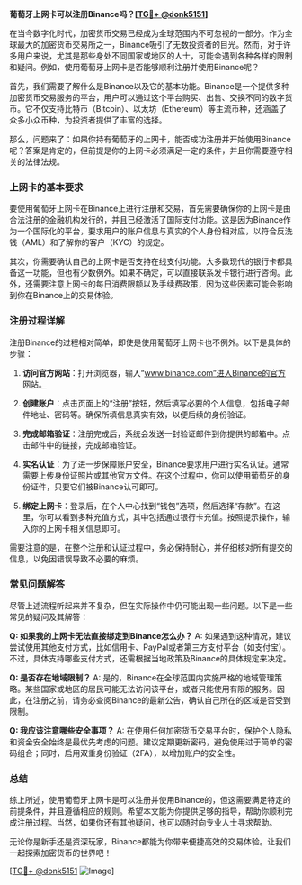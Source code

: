 **葡萄牙上网卡可以注册Binance吗？[[TG💪+ @donk5151](https://t.me/s/donk5151)]**

在当今数字化时代，加密货币交易已经成为全球范围内不可忽视的一部分。作为全球最大的加密货币交易所之一，Binance吸引了无数投资者的目光。然而，对于许多用户来说，尤其是那些身处不同国家或地区的人士，可能会遇到各种各样的限制和疑问。例如，使用葡萄牙上网卡是否能够顺利注册并使用Binance呢？

首先，我们需要了解什么是Binance以及它的基本功能。Binance是一个提供多种加密货币交易服务的平台，用户可以通过这个平台购买、出售、交换不同的数字货币。它不仅支持比特币（Bitcoin）、以太坊（Ethereum）等主流币种，还涵盖了众多小众币种，为投资者提供了丰富的选择。

那么，问题来了：如果你持有葡萄牙的上网卡，能否成功注册并开始使用Binance呢？答案是肯定的，但前提是你的上网卡必须满足一定的条件，并且你需要遵守相关的法律法规。

### 上网卡的基本要求

要使用葡萄牙上网卡在Binance上进行注册和交易，首先需要确保你的上网卡是由合法注册的金融机构发行的，并且已经激活了国际支付功能。这是因为Binance作为一个国际化的平台，要求用户的账户信息与真实的个人身份相对应，以符合反洗钱（AML）和了解你的客户（KYC）的规定。

其次，你需要确认自己的上网卡是否支持在线支付功能。大多数现代的银行卡都具备这一功能，但也有少数例外。如果不确定，可以直接联系发卡银行进行咨询。此外，还需要注意上网卡的每日消费限额以及手续费政策，因为这些因素可能会影响到你在Binance上的交易体验。

### 注册过程详解

注册Binance的过程相对简单，即使是使用葡萄牙上网卡也不例外。以下是具体的步骤：

1. **访问官方网站**：打开浏览器，输入“www.binance.com”进入Binance的官方网站。
   
2. **创建账户**：点击页面上的“注册”按钮，然后填写必要的个人信息，包括电子邮件地址、密码等。确保所填信息真实有效，以便后续的身份验证。

3. **完成邮箱验证**：注册完成后，系统会发送一封验证邮件到你提供的邮箱中。点击邮件中的链接，完成邮箱验证。

4. **实名认证**：为了进一步保障账户安全，Binance要求用户进行实名认证。通常需要上传身份证照片或其他官方文件。在这个过程中，你可以使用葡萄牙的身份证件，只要它们被Binance认可即可。

5. **绑定上网卡**：登录后，在个人中心找到“钱包”选项，然后选择“存款”。在这里，你可以看到多种充值方式，其中包括通过银行卡充值。按照提示操作，输入你的上网卡相关信息即可。

需要注意的是，在整个注册和认证过程中，务必保持耐心，并仔细核对所有提交的信息，以免因错误导致不必要的麻烦。

### 常见问题解答

尽管上述流程听起来并不复杂，但在实际操作中仍可能出现一些问题。以下是一些常见的疑问及其解答：

**Q: 如果我的上网卡无法直接绑定到Binance怎么办？**
A: 如果遇到这种情况，建议尝试使用其他支付方式，比如信用卡、PayPal或者第三方支付平台（如支付宝）。不过，具体支持哪些支付方式，还需根据当地政策及Binance的具体规定来决定。

**Q: 是否存在地域限制？**
A: 是的，Binance在全球范围内实施严格的地域管理策略。某些国家或地区的居民可能无法访问该平台，或者只能使用有限的服务。因此，在注册之前，请务必查阅Binance的最新公告，确认自己所在的区域是否受到限制。

**Q: 我应该注意哪些安全事项？**
A: 在使用任何加密货币交易平台时，保护个人隐私和资金安全始终是最优先考虑的问题。建议定期更新密码，避免使用过于简单的密码组合；同时，启用双重身份验证（2FA），以增加账户的安全性。

### 总结

综上所述，使用葡萄牙上网卡是可以注册并使用Binance的，但这需要满足特定的前提条件，并且遵循相应的规则。希望本文能为你提供足够的指导，帮助你顺利完成注册过程。当然，如果你还有其他疑问，也可以随时向专业人士寻求帮助。

无论你是新手还是资深玩家，Binance都能为你带来便捷高效的交易体验。让我们一起探索加密货币的世界吧！

[[TG💪+ @donk5151](https://t.me/s/donk5151) ![Image](https://i.postimg.cc/rwNCRYN7/Snipaste-2025-04-30-17-27-05.png)]